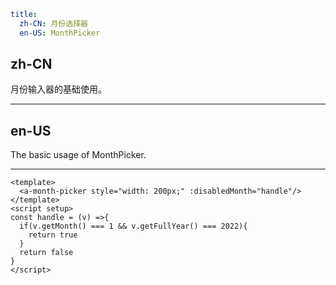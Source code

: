 ```yaml
title:
  zh-CN: 月份选择器
  en-US: MonthPicker
```

## zh-CN

月份输入器的基础使用。

---

## en-US

The basic usage of MonthPicker.

---

```vue
<template>
  <a-month-picker style="width: 200px;" :disabledMonth="handle"/>
</template>
<script setup>
const handle = (v) =>{
  if(v.getMonth() === 1 && v.getFullYear() === 2022){
    return true
  }
  return false
}
</script>
```

